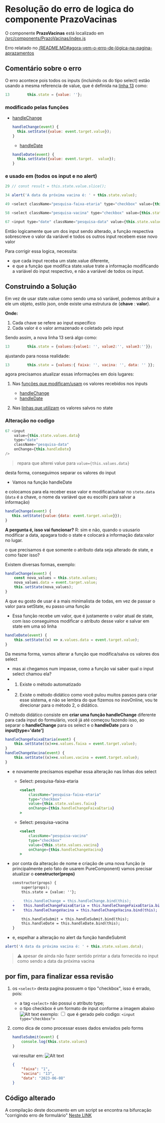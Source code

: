 # Resolução do erro de logica do componente PrazoVacinas

O componente **PrazoVacinas** está  localizado em [/src/components/PrazoVacinas/index.js](/src/components/PrazoVacinas/index.js)

Erro relatado no [/README.MD#agora-vem-o-erro-de-lógica-na-pagina-aprazamentos](/README.md#agora-vem-o-erro-de-lógica-na-pagina-aprazamentos)

## Comentário sobre o erro

O erro acontece pois todos os inputs (incluindo os do tipo select) estão usando a mesma referencia de value, que é definida na [linha 13](/src/components/PrazoVacinas/index.js#L13) como:

```jsx
13        this.state = {value: ''};
```

### modificado pelas funções

- [handleChange](src/components/PrazoVacinas/index.js#L20)
  
  ```jsx
  handleChange(event) {
    this.setState({value: event.target.value});
  }
  ```

  - [handleDate](/src/components/PrazoVacinas/index.js#L24)

  ```jsx
  handleDate(event) {
    this.setState({value: event.target.  value});
  }
  ```

### e usado em (todos os input e no alert)

```jsx
29 // const result = this.state.value.slice();
```

```jsx
34 alert('A data da próxima vacina é: ' + this.state.value);
```

```jsx
49 <select className="pesquisa-faixa-etaria" type="checkbox" value={this.state.value} onChange={this.handleChange}>
```

```jsx
58 <select className="pesquisa-vacina" type="checkbox" value={this.state.value} onChange={this.handleChange}>
```

```jsx
67 <input type="date" className="pesquisa-data" value={this.state.value} onChange={this.handleDate}/>
```
<!--  -->

Então logicamente que um dos input sendo alterado, a função respectiva sobrescreve o valor da variável e todos os outros input recebem esse novo valor

Para corrigir essa logica, necessita:

- que cada input receba um state.value diferente,
- e que a função que modifica state.value trate a informação modificando a variável do input respectivo, e não a variável de todos os input.

## Construindo a Solução

Em vez de usar state.value como sendo uma só variável, podemos atribuir a ele um objeto, estilo json, onde existe uma estrutura de {**chave** : **valor**}.

**Onde:**

1. Cada chave se refere ao input específico
2. Cada valor é o valor armazenado e coletado pelo input

Sendo assim, a nova linha 13 será algo como:

```jsx
13        this.state = {values:{value1: '', value2:'', value3:''}};
```

ajustando para nossa realidade:

```jsx
13        this.state = {values:{ faixa: '', vacina: '', data: '' }};
```

agora precisamos atualizar essas informações em dois lugares:

1. Nas [funções que modificam/usam](#modificado-pelas-funções) os valores recebidos nos inputs
   - [handleChange](/src/components/PrazoVacinas/index.js#L20)
   - [handleDate](/src/components/PrazoVacinas/index.js#L24)

2. Nas [linhas que utilizam](#e-usado-em-todos-os-input-e-no-alert) os valores salvos no state

<!-- > por exemplo, vou utilizar apenas um `select` -->
<!-- ### Revisão

Antes de começar a reescrever a função, vamos lembrar dos seletores css, existe algumas formas selecionar um elemento com css, e no JS essas funções/métodos são espelhados.
Para relembrar, acesse esse arquivo: [/dj_notas/Formas-de-selecionar-com-css.md](/dj_notas/Formas-de-selecionar-com-css.md)

Para formulários, geralmente utilizamos as Props `NAME` e `ID` -->

### Alteração no codigo
<!-- 
Então vamos na na linha do input, e adicionais a prop name, com o nome da variável que queremos para essa informação coletada pelo input
**exemplo, no input de data,** colocamos `name="data"` -->

```jsx
67 <input 
    value={this.state.values.data} 
    type="date" 
    className="pesquisa-data" 
    onChange={this.handleDate}
/>
```

> repara que alterei value para `value={this.values.data}`

desta forma, conseguimos separar os valores do input
<!-- 
- Presumindo que estamos no desconhecido, e sabendo que a função handleDate recebe um atributo passado pela função que o chama,
   -->
- Vamos na função handleDate

 e colocamos para ela receber esse valor e modificar/salvar no `stete.data` (`data` é a chave, o nome da variável que eu escolhi para salvar a informação)

 ```jsx
 handleChange(event) {
    this.setState({value:{data: event.target.value}});
 }
 ```

**A pergunta é, isso vai funcionar?**
R: sim e não, quando o ususario modificar a data, apagara todo o state e colocará a informação data:valor no lugar.

o que precisamos é que somente o atributo data seja alterado de state,
e como fazer isso?

Existem diversas formas,
exemplo:

```jsx
handleChange(event) {
    const nova_values = this.state.values;
    nova_values.data = event.target.value;
    this.setState(nova_values);
}
```

A que eu gosto de usar é a mais minimalista de todas, em vez de passar o valor para setState, eu passo uma função
  
- Essa função recebe um valor, que é justamente o valor atual de state, com isso conseguimos modificar o atributo desse valor e salvar em state em uma só linha

```jsx
handleDate(event) {
    this.setState((x) => x.values.data = event.target.value);
}
```

Da mesma forma, vamos alterar a função que modifica/salva os valores dos select

- mas ai chegamos num impasse, como a função vai saber qual o input select chamou ela?
- 1. Existe o método automatizado
- 2. Existe o método didático
como você pulou muitos passos para criar esse sistema, e não se lembra do que fizemos no inovOnline, vou te direcionar para o método 2, o didático.

O método didático consiste em **criar uma função handleChange** diferente para cada input do formulário, você já até começou fazendo isso, ao separar o **handleChange** para os select e o **handleDate** para o **input[type='date']**

```jsx
handleChangeFaixaEtaria(event) {
    this.setState((x)=>x.values.faixa = event.target.value);
}
handleChangeVacina(event) {
    this.setState((x)=>x.values.vacina = event.target.value);
}
```

- e novamente precisamos espelhar essa alteração nas linhas dos select

  - Select: pesquisa-faixa-etaria

    ```jsx
    <select    
        className="pesquisa-faixa-etaria" 
        type="checkbox" 
        value={this.state.values.faixa} 
        onChange={this.handleChangeFaixaEtaria}
    >
    ```

  - Select: pesquisa-vacina

    ```jsx
    <select 
        className="pesquisa-vacina" 
        type="checkbox" 
        value={this.state.values.vacina} 
        onChange={this.handleChangeVacina}
    >
    ```

- por conta da alteração de nome e criação de uma nova função (e principalmente pelo fato de usarem PureComponent) vamos precisar atualizar o **constructor(props)**

    ```DIFF {language=jsx}
    constructor(props) {
        super(props);
        this.state = {value: ''};
    
    -    this.handleChange = this.handleChange.bind(this);
    +    this.handleChangeFaixaEtaria = this.handleChangeFaixaEtaria.bind(this);
    +    this.handleChangeVacina = this.handleChangeVacina.bind(this);

        this.handleSubmit = this.handleSubmit.bind(this);
        this.handleDate = this.handleDate.bind(this);
    }
    ```

- e, espelhar a alteração no alert da função handleSubmit

``` jsx
alert('A data da próxima vacina é: ' + this.state.values.data);
```

> ⚠ apesar de ainda não fazer sentido printar a data fornecida no input como sendo a data da próxima vacina

## por fim, para finalizar essa revisão

1. os `<select>` desta pagina possuem o tipo "checkbox", isso é errado, pois:
   - a tag `<select>` não possui o atributo type;
   - o tipo checkbox é um formato de input conforme a imagem abaixo
   ![Alt text](<checkbox.png>)
   exemplo: <input type="checkbox"> que é gerado pelo codigo: `<input type="checkbox">`

2. como dica de como processar esses dados enviados pelo forms

    ```jsx
    handleSubmit(event) {
        console.log(this.state.values)
    }
    ```

    vai resultar em:
    ![Alt text](resultado_1.png)

    ```json
    {
        "faixa": "1",
        "vacina": "13",
        "data": "2023-06-08"
    }
    ```

## Código alterado

A compilação deste documento em um script se encontra na bifurcação "corrigindo erro de formulário" [Neste LINK](https://github.com/djedu28/aprazamento/blob/409b960a3f74fec2795d6d44e5081971982706cf/src/components/PrazoVacinas/index.js#L13)
